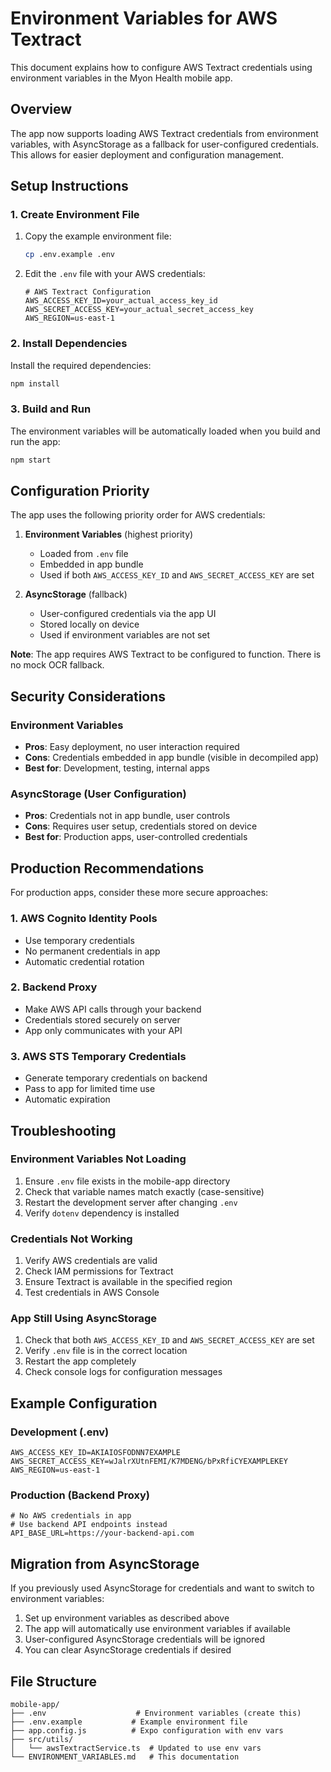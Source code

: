 # Environment Variables for AWS Textract

This document explains how to configure AWS Textract credentials using environment variables in the Myon Health mobile app.

## Overview

The app now supports loading AWS Textract credentials from environment variables, with AsyncStorage as a fallback for user-configured credentials. This allows for easier deployment and configuration management.

## Setup Instructions

### 1. Create Environment File

1. Copy the example environment file:

   ```bash
   cp .env.example .env
   ```

2. Edit the `.env` file with your AWS credentials:
   ```env
   # AWS Textract Configuration
   AWS_ACCESS_KEY_ID=your_actual_access_key_id
   AWS_SECRET_ACCESS_KEY=your_actual_secret_access_key
   AWS_REGION=us-east-1
   ```

### 2. Install Dependencies

Install the required dependencies:

```bash
npm install
```

### 3. Build and Run

The environment variables will be automatically loaded when you build and run the app:

```bash
npm start
```

## Configuration Priority

The app uses the following priority order for AWS credentials:

1. **Environment Variables** (highest priority)

   - Loaded from `.env` file
   - Embedded in app bundle
   - Used if both `AWS_ACCESS_KEY_ID` and `AWS_SECRET_ACCESS_KEY` are set

2. **AsyncStorage** (fallback)
   - User-configured credentials via the app UI
   - Stored locally on device
   - Used if environment variables are not set

**Note**: The app requires AWS Textract to be configured to function. There is no mock OCR fallback.

## Security Considerations

### Environment Variables

- **Pros**: Easy deployment, no user interaction required
- **Cons**: Credentials embedded in app bundle (visible in decompiled app)
- **Best for**: Development, testing, internal apps

### AsyncStorage (User Configuration)

- **Pros**: Credentials not in app bundle, user controls
- **Cons**: Requires user setup, credentials stored on device
- **Best for**: Production apps, user-controlled credentials

## Production Recommendations

For production apps, consider these more secure approaches:

### 1. AWS Cognito Identity Pools

- Use temporary credentials
- No permanent credentials in app
- Automatic credential rotation

### 2. Backend Proxy

- Make AWS API calls through your backend
- Credentials stored securely on server
- App only communicates with your API

### 3. AWS STS Temporary Credentials

- Generate temporary credentials on backend
- Pass to app for limited time use
- Automatic expiration

## Troubleshooting

### Environment Variables Not Loading

1. Ensure `.env` file exists in the mobile-app directory
2. Check that variable names match exactly (case-sensitive)
3. Restart the development server after changing `.env`
4. Verify `dotenv` dependency is installed

### Credentials Not Working

1. Verify AWS credentials are valid
2. Check IAM permissions for Textract
3. Ensure Textract is available in the specified region
4. Test credentials in AWS Console

### App Still Using AsyncStorage

1. Check that both `AWS_ACCESS_KEY_ID` and `AWS_SECRET_ACCESS_KEY` are set
2. Verify `.env` file is in the correct location
3. Restart the app completely
4. Check console logs for configuration messages

## Example Configuration

### Development (.env)

```env
AWS_ACCESS_KEY_ID=AKIAIOSFODNN7EXAMPLE
AWS_SECRET_ACCESS_KEY=wJalrXUtnFEMI/K7MDENG/bPxRfiCYEXAMPLEKEY
AWS_REGION=us-east-1
```

### Production (Backend Proxy)

```env
# No AWS credentials in app
# Use backend API endpoints instead
API_BASE_URL=https://your-backend-api.com
```

## Migration from AsyncStorage

If you previously used AsyncStorage for credentials and want to switch to environment variables:

1. Set up environment variables as described above
2. The app will automatically use environment variables if available
3. User-configured AsyncStorage credentials will be ignored
4. You can clear AsyncStorage credentials if desired

## File Structure

```
mobile-app/
├── .env                    # Environment variables (create this)
├── .env.example           # Example environment file
├── app.config.js          # Expo configuration with env vars
├── src/utils/
│   └── awsTextractService.ts  # Updated to use env vars
└── ENVIRONMENT_VARIABLES.md   # This documentation
```
